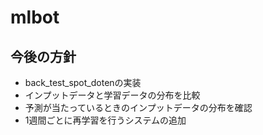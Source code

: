 # mlbot
## 今後の方針
 - back_test_spot_dotenの実装
 - インプットデータと学習データの分布を比較
 - 予測が当たっているときのインプットデータの分布を確認
 - 1週間ごとに再学習を行うシステムの追加